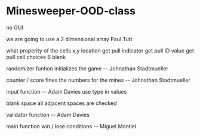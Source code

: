 # Minesweeper-OOD-class
no GUI 


we are going to use a 2 dimensional array Paul Tutt

what properity of the cells 
  x,y location 
    get 
    pull
  indicator 
    get
    pull 
  ID value
    get pull
  cell choices 
    B blank 
    
    
  
randomizer funtion 
  initializes the game -- Johnathan Stadtmueller

counter / score 
  fines the numbers for the mines -- Johnathan Stadtmueller
  
input function -- Adam Davies
  use type in values
  
blank space 
  all adjacent spaces are checked 
  
validator function -- Adam Davies
 
main function 
  win / lose conditions  -- Miguel Montiel
  

